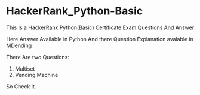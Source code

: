 # HackerRank_Python-Basic

This Is a HackerRank Python(Basic) Certificate Exam Questions And Answer

Here Answer Available in Python
And there Question Explanation avalable in MDending 

There Are two Questions:

1. Multiset 
2. Vending Machine

So Check it.
